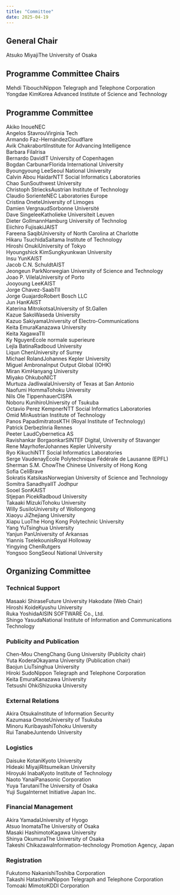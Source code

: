 ```yaml
---
title: "Committee"
date: 2025-04-19
---
```


## General Chair

<div class="committee-entry"><span class="name">Atsuko Miyaji</span><span class="affiliation">The University of Osaka</span></div>

## Programme Committee Chairs

<div class="committee-entry"><span class="name">Mehdi Tibouchi</span><span class="affiliation">Nippon Telegraph and Telephone Corporation</span></div>

<div class="committee-entry"><span class="name">Yongdae Kim</span><span class="affiliation">Korea Advanced Institute of Science and Technology</span></div>

## Programme Committee
<div class="committee-entry"><span class="name">Akiko Inoue</span><span class="affiliation">NEC</span></div>
<div class="committee-entry"><span class="name">Angelos Stavrou</span><span class="affiliation">Virginia Tech</span></div>
<div class="committee-entry"><span class="name">Armando Faz-Hernández</span><span class="affiliation">Cloudflare</span></div>
<div class="committee-entry"><span class="name">Avik Chakraborti</span><span class="affiliation">Institute for Advancing Intelligence</span></div>
<div class="committee-entry"><span class="name">Barbara Fila</span><span class="affiliation">Irisa</span></div>
<div class="committee-entry"><span class="name">Bernardo David</span><span class="affiliation">IT University of Copenhagen</span></div>
<div class="committee-entry"><span class="name">Bogdan Carbunar</span><span class="affiliation">Florida International University</span></div>
<div class="committee-entry"><span class="name">Byoungyoung Lee</span><span class="affiliation">Seoul National University</span></div>
<div class="committee-entry"><span class="name">Calvin Abou Haidar</span><span class="affiliation">NTT Social Informatics Laboratories</span></div>
<div class="committee-entry"><span class="name">Chao Sun</span><span class="affiliation">Southwest University</span></div>
<div class="committee-entry"><span class="name">Christoph Striecks</span><span class="affiliation">Austrian Institute of Technology</span></div>
<div class="committee-entry"><span class="name">Claudio Soriente</span><span class="affiliation">NEC Laboratories Europe</span></div>
<div class="committee-entry"><span class="name">Cristina Onete</span><span class="affiliation">University of Limoges</span></div>
<div class="committee-entry"><span class="name">Damien Vergnaud</span><span class="affiliation">Sorbonne Université</span></div>
<div class="committee-entry"><span class="name">Dave Singelee</span><span class="affiliation">Katholieke Universiteit Leuven</span></div>
<div class="committee-entry"><span class="name">Dieter Gollmann</span><span class="affiliation">Hamburg University of Technolog</span></div>
<div class="committee-entry"><span class="name">Eiichiro Fujisaki</span><span class="affiliation">JAIST</span></div>
<div class="committee-entry"><span class="name">Fareena Saqib</span><span class="affiliation">University of North Carolina at Charlotte</span></div>
<div class="committee-entry"><span class="name">Hikaru Tsuchida</span><span class="affiliation">Saitama Institute of Technology</span></div>
<div class="committee-entry"><span class="name">Hiroshi Onuki</span><span class="affiliation">University of Tokyo</span></div>
<div class="committee-entry"><span class="name">Hyoungshick Kim</span><span class="affiliation">Sungkyunkwan University</span></div>
<div class="committee-entry"><span class="name">Insu Yun</span><span class="affiliation">KAIST</span></div>
<div class="committee-entry"><span class="name">Jacob C.N. Schuldt</span><span class="affiliation">AIST</span></div>
<div class="committee-entry"><span class="name">Jeongeun Park</span><span class="affiliation">Norwegian University of Science and Technology</span></div>
<div class="committee-entry"><span class="name">Joao P. Vilela</span><span class="affiliation">University of Porto</span></div>
<div class="committee-entry"><span class="name">Jooyoung Lee</span><span class="affiliation">KAIST</span></div>
<div class="committee-entry"><span class="name">Jorge Chavez-Saab</span><span class="affiliation">TII</span></div>
<div class="committee-entry"><span class="name">Jorge Guajardo</span><span class="affiliation">Robert Bosch LLC</span></div>
<div class="committee-entry"><span class="name">Jun Han</span><span class="affiliation">KAIST</span></div>
<div class="committee-entry"><span class="name">Katerina Mitrokotsa</span><span class="affiliation">University of St.Gallen</span></div>
<div class="committee-entry"><span class="name">Kazue Sako</span><span class="affiliation">Waseda University</span></div>
<div class="committee-entry"><span class="name">Kazuo Sakiyama</span><span class="affiliation">University of Electro-Communications</span></div>
<div class="committee-entry"><span class="name">Keita Emura</span><span class="affiliation">Kanazawa University</span></div>
<div class="committee-entry"><span class="name">Keita Xagawa</span><span class="affiliation">TII</span></div>
<div class="committee-entry"><span class="name">Ky Nguyen</span><span class="affiliation">Ecole normale superieure</span></div>
<div class="committee-entry"><span class="name">Lejla Batina</span><span class="affiliation">Radboud University</span></div>
<div class="committee-entry"><span class="name">Liqun Chen</span><span class="affiliation">University of Surrey</span></div>
<div class="committee-entry"><span class="name">Michael Roland</span><span class="affiliation">Johannes Kepler University</span></div>
<div class="committee-entry"><span class="name">Miguel Ambrona</span><span class="affiliation">Input Output Global (IOHK)</span></div>
<div class="committee-entry"><span class="name">Miran Kim</span><span class="affiliation">Hanyang University</span></div>
<div class="committee-entry"><span class="name">Miyako Ohkubo</span><span class="affiliation">NICT</span></div>
<div class="committee-entry"><span class="name">Murtuza Jadliwala</span><span class="affiliation">University of Texas at San Antonio</span></div>
<div class="committee-entry"><span class="name">Naofumi Homma</span><span class="affiliation">Tohoku University</span></div>
<div class="committee-entry"><span class="name">Nils Ole Tippenhauer</span><span class="affiliation">CISPA</span></div>
<div class="committee-entry"><span class="name">Noboru Kunihiro</span><span class="affiliation">University of Tsukuba</span></div>
<div class="committee-entry"><span class="name">Octavio Perez Kempner</span><span class="affiliation">NTT Social Informatics Laboratories</span></div>
<div class="committee-entry"><span class="name">Omid Mir</span><span class="affiliation">Austrian Institute of Technology</span></div>
<div class="committee-entry"><span class="name">Panos Papadimitratos</span><span class="affiliation">KTH (Royal Institute of Technology)</span></div>
<div class="committee-entry"><span class="name">Patrick Derbez</span><span class="affiliation">Inria Rennes</span></div>
<div class="committee-entry"><span class="name">Peeter Laud</span><span class="affiliation">Cybernetica AS</span></div>
<div class="committee-entry"><span class="name">Ravishankar Borgaonkar</span><span class="affiliation">SINTEF Digital, University of Stavanger</span></div>
<div class="committee-entry"><span class="name">Rene Mayrhofer</span><span class="affiliation">Johannes Kepler University</span></div>
<div class="committee-entry"><span class="name">Ryo Kikuchi</span><span class="affiliation">NTT Social Informatics Laboratories</span></div>
<div class="committee-entry"><span class="name">Serge Vaudenay</span><span class="affiliation">École Polytechnique Fédérale de Lausanne (EPFL)</span></div>
<div class="committee-entry"><span class="name">Sherman S.M. Chow</span><span class="affiliation">The Chinese University of Hong Kong</span></div>
<div class="committee-entry"><span class="name">Sofia Celi</span><span class="affiliation">Brave</span></div>
<div class="committee-entry"><span class="name">Sokratis Katsikas</span><span class="affiliation">Norwegian University of Science and Technology</span></div>
<div class="committee-entry"><span class="name">Somitra Sanadhya</span><span class="affiliation">IIT Jodhpur</span></div>
<div class="committee-entry"><span class="name">Sooel Son</span><span class="affiliation">KAIST</span></div>
<div class="committee-entry"><span class="name">Stjepan Picek</span><span class="affiliation">Radboud University</span></div>
<div class="committee-entry"><span class="name">Takaaki Mizuki</span><span class="affiliation">Tohoku University</span></div>
<div class="committee-entry"><span class="name">Willy Susilo</span><span class="affiliation">University of Wollongong</span></div>
<div class="committee-entry"><span class="name">Xiaoyu Ji</span><span class="affiliation">Zhejiang University</span></div>
<div class="committee-entry"><span class="name">Xiapu Luo</span><span class="affiliation">The Hong Kong Polytechnic University</span></div>
<div class="committee-entry"><span class="name">Yang Yu</span><span class="affiliation">Tsinghua University</span></div>
<div class="committee-entry"><span class="name">Yanjun Pan</span><span class="affiliation">University of Arkansas</span></div>
<div class="committee-entry"><span class="name">Yiannis Tselekounis</span><span class="affiliation">Royal Holloway</span></div>
<div class="committee-entry"><span class="name">Yingying Chen</span><span class="affiliation">Rutgers</span></div>
<div class="committee-entry"><span class="name">Yongsoo Song</span><span class="affiliation">Seoul National University</span></div>

## Organizing Committee
### Technical Support
<div class="committee-entry"><span class="name">Masaaki Shirase</span><span class="affiliation">Future University Hakodate (Web Chair)</span></div>
<div class="committee-entry"><span class="name">Hiroshi Koide</span><span class="affiliation">Kyushu University</span></div>
<div class="committee-entry"><span class="name">Ruka Yoshida</span><span class="affiliation">AISIN SOFTWARE Co., Ltd.</span></div>
<div class="committee-entry"><span class="name">Shingo Yasuda</span><span class="affiliation">National Institute of Information and Communications Technology</span></div>

### Publicity and Publication
<div class="committee-entry"><span class="name">Chen-Mou Cheng</span><span class="affiliation">Chang Gung University (Publicity chair)</span></div>
<div class="committee-entry"><span class="name">Yuta Kodera</span><span class="affiliation">Okayama University (Publication chair)</span></div>
<div class="committee-entry"><span class="name">Baojun Liu</span><span class="affiliation">Tsinghua University</span></div>
<div class="committee-entry"><span class="name">Hiroki Sudo</span><span class="affiliation">Nippon Telegraph and Telephone Corporation</span></div>
<div class="committee-entry"><span class="name">Keita Emura</span><span class="affiliation">Kanazawa University</span></div>
<div class="committee-entry"><span class="name">Tetsushi Ohki</span><span class="affiliation">Shizuoka University</span></div>

### External Relations
<div class="committee-entry"><span class="name">Akira Otsuka</span><span class="affiliation">Institute of Information Security</span></div>
<div class="committee-entry"><span class="name">Kazumasa Omote</span><span class="affiliation">University of Tsukuba</span></div>
<div class="committee-entry"><span class="name">Minoru Kuribayashi</span><span class="affiliation">Tohoku University</span></div>
<div class="committee-entry"><span class="name">Rui Tanabe</span><span class="affiliation">Juntendo University</span></div>

### Logistics
<div class="committee-entry"><span class="name">Daisuke Kotani</span><span class="affiliation">Kyoto University</span></div>
<div class="committee-entry"><span class="name">Hideaki Miyaji</span><span class="affiliation">Ritsumeikan University</span></div>
<div class="committee-entry"><span class="name">Hiroyuki Inaba</span><span class="affiliation">Kyoto Institute of Technology</span></div>
<div class="committee-entry"><span class="name">Naoto Yanai</span><span class="affiliation">Panasonic Corporation</span></div>
<div class="committee-entry"><span class="name">Yuya Tarutani</span><span class="affiliation">The University of Osaka</span></div>
<div class="committee-entry"><span class="name">Yuji Suga</span><span class="affiliation">Internet Initiative Japan Inc.</span></div>

### Financial Management
<div class="committee-entry"><span class="name">Akira Yamada</span><span class="affiliation">University of Hyogo</span></div>
<div class="committee-entry"><span class="name">Atsuo Inomata</span><span class="affiliation">The University of Osaka</span></div>
<div class="committee-entry"><span class="name">Masaki Hashimoto</span><span class="affiliation">Kagawa University</span></div>
<div class="committee-entry"><span class="name">Shinya Okumura</span><span class="affiliation">The University of Osaka</span></div>
<div class="committee-entry"><span class="name">Takeshi Chikazawa</span><span class="affiliation">Information-technology Promotion Agency, Japan</span></div>

### Registration
<div class="committee-entry"><span class="name">Fukutomo Nakanishi</span><span class="affiliation">Toshiba Corporation</span></div>
<div class="committee-entry"><span class="name">Takashi Hatashima</span><span class="affiliation">Nippon Telegraph and Telephone Corporation</span></div>
<div class="committee-entry"><span class="name">Tomoaki Mimoto</span><span class="affiliation">KDDI Corporation</span></div>
